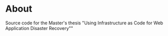 # About
Source code for the Master's thesis "Using Infrastructure as Code for Web Application Disaster Recovery""
